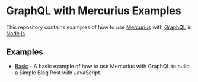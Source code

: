 # GraphQL with Mercurius Examples

This repository contains examples of how to use [Mercurius](https://mercurius.dev) with [GraphQL](https://graphql.org) in [Node.js](https://nodejs.org).

## Examples

- [Basic](./packages/01-simple-js-blog/) - A basic example of how to use Mercurius with GraphQL to build a Simple Blog Post with JavaScript.
